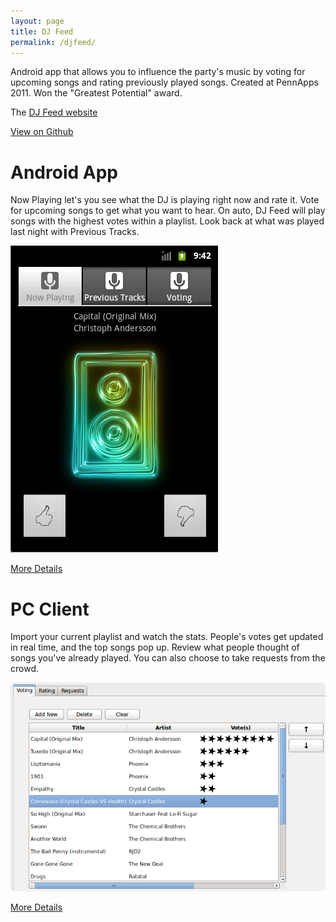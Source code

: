```yaml
---
layout: page
title: DJ Feed
permalink: /djfeed/
---
```


Android app that allows you to influence the party's music by voting
for upcoming songs and rating previously played songs. Created at
PennApps 2011. Won the "Greatest Potential" award.

The [DJ Feed website](djfeed)

[View on Github](https://github.com/emish/DJFeed)

# Android App

Now Playing let's you see what the DJ is playing right now and rate
it. Vote for upcoming songs to get what you want to hear. On auto, DJ
Feed will play songs with the highest votes within a playlist. Look
back at what was played last night with Previous Tracks.

![Android App](djfeed/imgs/now_playing.png)

[More Details](djfeed)

# PC Client

Import your current playlist and watch the stats. People's votes get
updated in real time, and the top songs pop up. Review what people
thought of songs you've already played. You can also choose to take
requests from the crowd.

![PC Client](djfeed/imgs/playlist.png)

[More Details](djfeed)

